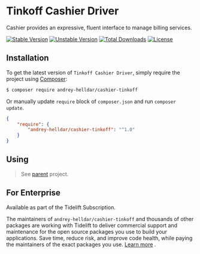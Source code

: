 # Tinkoff Cashier Driver

Cashier provides an expressive, fluent interface to manage billing services.

[![Stable Version][badge_stable]][link_packagist]
[![Unstable Version][badge_unstable]][link_packagist]
[![Total Downloads][badge_downloads]][link_packagist]
[![License][badge_license]][link_license]

## Installation

To get the latest version of `Tinkoff Cashier Driver`, simply require the project using [Composer](https://getcomposer.org):

```bash
$ composer require andrey-helldar/cashier-tinkoff
```

Or manually update `require` block of `composer.json` and run `composer update`.

```json
{
    "require": {
        "andrey-helldar/cashier-tinkoff": "^1.0"
    }
}
```

## Using

> See [parent](https://github.com/andrey-helldar/cashier#readme) project.

## For Enterprise

Available as part of the Tidelift Subscription.

The maintainers of `andrey-helldar/cashier-tinkoff` and thousands of other packages are working with Tidelift to deliver commercial support and maintenance for the open source
packages you use to build your applications. Save time, reduce risk, and improve code health, while paying the maintainers of the exact packages you
use. [Learn more](https://tidelift.com/subscription/pkg/packagist-andrey-helldar-cashier-tinkoff?utm_source=packagist-andrey-helldar-cashier-tinkoff&utm_medium=referral&utm_campaign=enterprise&utm_term=repo)
.

[badge_downloads]:      https://img.shields.io/packagist/dt/helldar/cashier-tinkoff.svg?style=flat-square

[badge_license]:        https://img.shields.io/packagist/l/helldar/cashier-tinkoff.svg?style=flat-square

[badge_stable]:         https://img.shields.io/github/v/release/helldar/cashier-tinkoff?label=stable&style=flat-square

[badge_unstable]:       https://img.shields.io/badge/unstable-dev--main-orange?style=flat-square

[link_license]:         LICENSE

[link_packagist]:       https://packagist.org/packages/helldar/cashier-tinkoff
